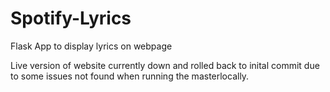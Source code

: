 # Spotify-Lyrics
Flask App to display lyrics on webpage

Live version of website currently down and rolled back to inital commit due 
to some issues not found when running the masterlocally.
